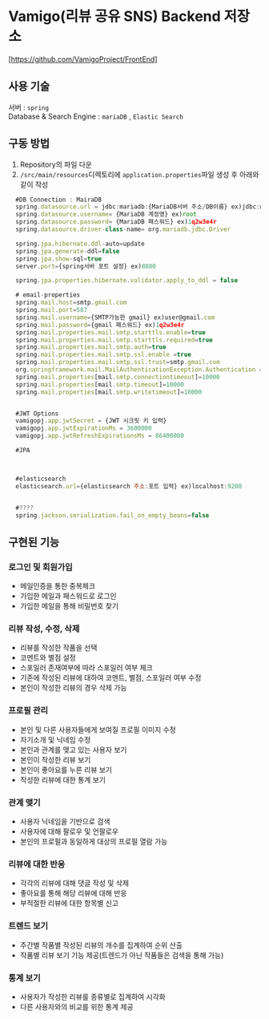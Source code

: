# Vamigo(리뷰 공유 SNS) Backend 저장소

[https://github.com/VamigoProject/FrontEnd]

## 사용 기술
서버 : `spring` <br/>
Database & Search Engine : `mariaDB` , `Elastic Search`

## 구동 방법
1. Repository의 파일 다운
2. `/src/main/resources`디렉토리에 `application.properties`파일 생성 후 아래와 같이 작성
``` Javascript
  #DB Connection : MairaDB
  spring.datasource.url = jdbc:mariadb:{MariaDB서버 주소/DB이름} ex)jdbc:mariadb:localhost:3306/vamigo
  spring.datasource.username= {MariaDB 계정명} ex)root
  spring.datasource.password= {MariaDB 패스워드} ex)1q2w3e4r
  spring.datasource.driver-class-name= org.mariadb.jdbc.Driver

  spring.jpa.hibernate.ddl-auto=update
  spring.jpa.generate-ddl=false
  spring.jpa.show-sql=true
  server.port={spring서버 포트 설정} ex)8080

  spring.jpa.properties.hibernate.validator.apply_to_ddl = false

  # email-properties
  spring.mail.host=smtp.gmail.com
  spring.mail.port=587
  spring.mail.username={SMTP가능한 gmail} ex)user@gmail.com
  spring.mail.password={gmail 패스워드} ex)1q2w3e4r
  spring.mail.properties.mail.smtp.starttls.enable=true
  spring.mail.properties.mail.smtp.starttls.required=true
  spring.mail.properties.mail.smtp.auth=true
  spring.mail.properties.mail.smtp.ssl.enable =true
  spring.mail.properties.mail.smtp.ssl.trust=smtp.gmail.com
  org.springframework.mail.MailAuthenticationException.Authentication =  failed;
  spring.mail.properties[mail.smtp.connectiontimeout]=10000
  spring.mail.properties[mail.smtp.timeout]=10000
  spring.mail.properties[mail.smtp.writetimeout]=10000


  #JWT Options
  vamigopj.app.jwtSecret = {JWT 시크릿 키 입력}
  vamigopj.app.jwtExpirationMs = 3600000
  vamigopj.app.jwtRefreshExpirationsMs = 86400000

  #JPA



  #elasticsearch
  elasticsearch.url={elasticsearch 주소:포트 입력} ex)localhost:9200


  #????
  spring.jackson.serialization.fail_on_empty_beans=false
```


## 구현된 기능
### 로그인 및 회원가입
 - 메일인증을 통한 중복체크
 - 가입한 메일과 패스워드로 로그인
 - 가입한 메일을 통해 비밀번호 찾기
### 리뷰 작성, 수정, 삭제
 - 리뷰를 작성한 작품을 선택
 - 코멘트와 별점 설정
 - 스포일러 존재여부에 따라 스포일러 여부 체크
 - 기존에 작성된 리뷰에 대하여 코멘트, 별점, 스포일러 여부 수정
 - 본인이 작성한 리뷰의 경우 삭제 가능
### 프로필 관리
 - 본인 및 다른 사용자들에게 보여질 프로필 이미지 수정
 - 자기소개 및 닉네임 수정
 - 본인과 관계를 맺고 있는 사용자 보기
 - 본인이 작성한 리뷰 보기
 - 본인이 좋아요를 누른 리뷰 보기
 - 작성한 리뷰에 대한 통계 보기
### 관계 맺기
 - 사용자 닉네임을 기반으로 검색
 - 사용자에 대해 팔로우 및 언팔로우
 - 본인의 프로필과 동일하게 대상의 프로필 열람 가능
### 리뷰에 대한 반응
 - 각각의 리뷰에 대해 댓글 작성 및 삭제
 - 좋아요를 통해 해당 리뷰에 대해 반응
 - 부적절한 리뷰에 대한 항목별 신고
### 트렌드 보기
 - 주간별 작품별 작성된 리뷰의 개수를 집계하여 순위 산출
 - 작품별 리뷰 보기 기능 제공(트렌드가 아닌 작품들은 검색을 통해 가능)
### 통계 보기
 - 사용자가 작성한 리뷰를 종류별로 집계하여 시각화
 - 다른 사용자와의 비교를 위한 통계 제공
